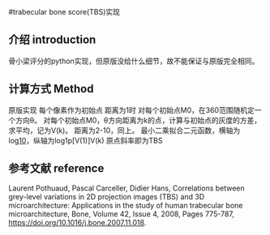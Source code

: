 #trabecular bone score(TBS)实现

## 介绍 introduction
骨小梁评分的python实现，但原版没给什么细节，故不能保证与原版完全相同。

## 计算方式 Method
原版实现
每个像素作为初始点
距离为1时
对每个初始点M0，在360范围随机定一个方向θ。
对每个初始点M0，θ方向距离为k的点，计算与初始点的灰度的方差，求平均，记为V(k)。
距离为2-10，同上。
最小二乘拟合二元函数，横轴为log[10](k)，纵轴为log1p[V(1)]V(k)
原点斜率即为TBS

## 参考文献 reference
Laurent Pothuaud, Pascal Carceller, Didier Hans, Correlations between grey-level variations in 2D projection images (TBS) and 3D microarchitecture: Applications in the study of human trabecular bone microarchitecture, Bone, Volume 42, Issue 4, 2008, Pages 775-787,
https://doi.org/10.1016/j.bone.2007.11.018.
